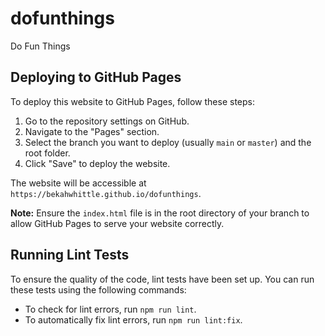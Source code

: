 # dofunthings
Do Fun Things

## Deploying to GitHub Pages

To deploy this website to GitHub Pages, follow these steps:

1. Go to the repository settings on GitHub.
2. Navigate to the "Pages" section.
3. Select the branch you want to deploy (usually `main` or `master`) and the root folder.
4. Click "Save" to deploy the website.

The website will be accessible at `https://bekahwhittle.github.io/dofunthings`.

**Note:** Ensure the `index.html` file is in the root directory of your branch to allow GitHub Pages to serve your website correctly.

## Running Lint Tests

To ensure the quality of the code, lint tests have been set up. You can run these tests using the following commands:

- To check for lint errors, run `npm run lint`.
- To automatically fix lint errors, run `npm run lint:fix`.
